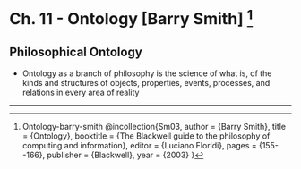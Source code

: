# Ch. 11 - Ontology [Barry Smith] [^1]

## Philosophical Ontology

- Ontology as a branch of philosophy is the science of what is, of the kinds and structures of objects, properties, events, processes, and relations in every area of reality














_____________________________________________
[^1]: Ontology-barry-smith
@incollection{Sm03,
  author = {Barry Smith},
  title = {Ontology},
  booktitle = {The Blackwell guide to the philosophy of computing and information},
  editor = {Luciano Floridi},
  pages = {155--166},
  publisher = {Blackwell},
  year = {2003}
}
